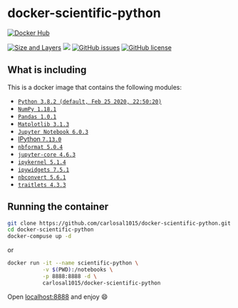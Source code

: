 # docker-scientific-python

[![Docker Hub](http://dockeri.co/image/carlosal1015/docker-scientific-python)](https://hub.docker.com/r/carlosal1015/docker-scientific-python)

[![Size and Layers](https://images.microbadger.com/badges/image/carlosal1015/docker-scientific-python.svg)](https://microbadger.com/images/carlosal1015/docker-scientific-python)
[![](https://images.microbadger.com/badges/version/carlosal1015/docker-scientific-python.svg)](https://microbadger.com/images/carlosal1015/docker-scientific-python)
[![GitHub issues](https://img.shields.io/github/issues/carlosal1015/docker-scientific-python.svg)](https://github.com/carlosal1015/docker-scientific-python/issues)
[![GitHub license](https://img.shields.io/github/license/carlosal1015/docker-scientific-python.svg)](https://raw.githubusercontent.com/carlosal1015/docker-scientific-python/master/LICENSE)

## What is including

This is a docker image that contains the following modules:
- [`Python 3.8.2 (default, Feb 25 2020, 22:50:20)`](https://www.python.org/)
- [`NumPy 1.18.1`](https://numpy.org/)
- [`Pandas 1.0.1`](https://pandas.pydata.org/)
- [`Matplotlib 3.1.3`](https://matplotlib.org/)
- [`Jupyter Notebook 6.0.3`](https://jupyter.org/)
- [IPython `7.13.0`](https://ipython.org/)
- [`nbformat 5.0.4`](https://nbformat.readthedocs.io/en/latest/)
- [`jupyter-core 4.6.3`](https://jupyter-core.readthedocs.io/en/latest/)
- [`ipykernel 5.1.4`](https://github.com/ipython/ipykernel)
- [`ipywidgets 7.5.1`](https://ipywidgets.readthedocs.io/en/latest/)
- [`nbconvert 5.6.1`](https://nbconvert.readthedocs.io/en/latest/)
- [`traitlets 4.3.3`](https://traitlets.readthedocs.io/en/stable/)

## Running the container

```sh
git clone https://github.com/carlosal1015/docker-scientific-python.git
cd docker-scientific-python
docker-compuse up -d
```
or
```sh
docker run -it --name scientific-python \
           -v $(PWD):/notebooks \
           -p 8888:8888 -d \
           carlosal1015/docker-scientific-python
```

Open [localhost:8888](http://localhost:8888) and enjoy :smile: